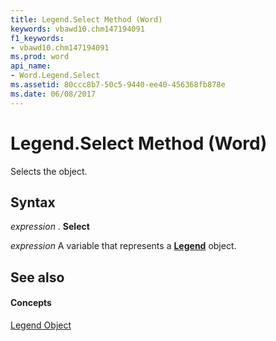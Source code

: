 ```yaml
---
title: Legend.Select Method (Word)
keywords: vbawd10.chm147194091
f1_keywords:
- vbawd10.chm147194091
ms.prod: word
api_name:
- Word.Legend.Select
ms.assetid: 80ccc8b7-50c5-9440-ee40-456368fb878e
ms.date: 06/08/2017
---
```



# Legend.Select Method (Word)

Selects the object.


## Syntax

 _expression_ . **Select**

 _expression_ A variable that represents a **[Legend](legend-object-word.md)** object.


## See also


#### Concepts


[Legend Object](legend-object-word.md)


